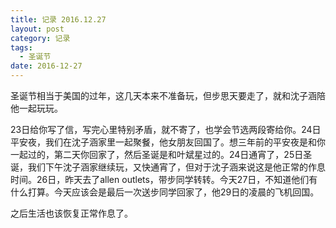 ```yaml
---
title: 记录 2016.12.27
layout: post
category: 记录
tags:
  - 圣诞节
date: 2016-12-27
---
```


圣诞节相当于美国的过年，这几天本来不准备玩，但步思天要走了，就和沈子涵陪他一起玩玩。

23日给你写了信，写完心里特别矛盾，就不寄了，也学会节选两段寄给你。24日平安夜，我们在沈子涵家里一起聚餐，他女朋友回国了。想三年前的平安夜是和你一起过的，第二天你回家了，然后圣诞是和叶斌星过的。24日通宵了，25日圣诞，我们下午沈子涵家继续玩，又快通宵了，但对于沈子涵来说这是他正常的作息时间。26日，昨天去了allen outlets，带步同学转转。今天27日，不知道他们有什么打算。今天应该会是最后一次送步同学回家了，他29日的凌晨的飞机回国。

之后生活也该恢复正常作息了。